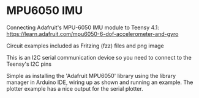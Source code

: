 # MPU6050 IMU

Connecting Adafruit's MPU-6050 IMU module to Teensy 4.1: https://learn.adafruit.com/mpu6050-6-dof-accelerometer-and-gyro

Circuit examples included as Fritzing (fzz) files and png image

This is an I2C serial communication device so you need to connect to the Teensy's I2C pins

Simple as installing the 'Adafruit MPU6050' library using the library manager in Arduino IDE, wiring up as shown and running an example. The plotter example has a nice output for the serial plotter. 
